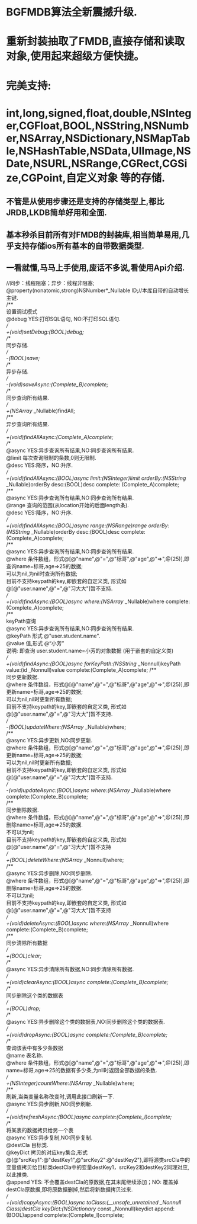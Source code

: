 # BGFMDB算法全新震撼升级.  
# 重新封装抽取了FMDB,直接存储和读取对象,使用起来超级方便快捷。       
# 完美支持:    
# int,long,signed,float,double,NSInteger,CGFloat,BOOL,NSString,NSNumber,NSArray,NSDictionary,NSMapTable,NSHashTable,NSData,UIImage,NSDate,NSURL,NSRange,CGRect,CGSize,CGPoint,自定义对象 等的存储.
## 不管是从使用步骤还是支持的存储类型上,都比JRDB,LKDB简单好用和全面.   
## 基本秒杀目前所有对FMDB的封装库,相当简单易用,几乎支持存储ios所有基本的自带数据类型.    
## 一看就懂,马马上手使用,废话不多说,看使用Api介绍.      
               
//同步：线程阻塞；异步：线程非阻塞;   
@property(nonatomic,strong)NSNumber*_Nullable ID;//本库自带的自动增长主键.  
/**   
 设置调试模式   
 @debug YES:打印SQL语句, NO:不打印SQL语句.   
 */   
+(void)setDebug:(BOOL)debug;   
/**   
 同步存储.   
 */   
-(BOOL)save;   
/**   
 异步存储.   
 */   
-(void)saveAsync:(Complete_B)complete;   
/**   
 同步查询所有结果.   
 */   
+(NSArray* _Nullable)findAll;   
/**   
 异步查询所有结果.   
 */   
+(void)findAllAsync:(Complete_A)complete;   
/**   
 @async YES:异步查询所有结果,NO:同步查询所有结果.   
 @limit 每次查询限制的条数,0则无限制.   
 @desc YES:降序，NO:升序.   
 */   
+(void)findAllAsync:(BOOL)async limit:(NSInteger)limit orderBy:(NSString* _Nullable)orderBy desc:(BOOL)desc complete:   (Complete_A)complete;   
/**   
 @async YES:异步查询所有结果,NO:同步查询所有结果.   
 @range 查询的范围(从location开始的后面length条).   
 @desc YES:降序，NO:升序.   
 */   
+(void)findAllAsync:(BOOL)async range:(NSRange)range orderBy:(NSString* _Nullable)orderBy desc:(BOOL)desc complete:(Complete_A)complete;   
/**   
 @async YES:异步查询所有结果,NO:同步查询所有结果.   
 @where 条件数组，形式@[@"name",@"=",@"标哥",@"age",@"=>",@(25)],即查询name=标哥,age=>25的数据;   
 可以为nil,为nil时查询所有数据;   
 目前不支持keypath的key,即嵌套的自定义类, 形式如@[@"user.name",@"=",@"习大大"]暂不支持.   
 */   
+(void)findAsync:(BOOL)async where:(NSArray* _Nullable)where complete:(Complete_A)complete;   
/**   
 keyPath查询   
 @async YES:异步查询所有结果,NO:同步查询所有结果.   
 @keyPath 形式 @"user.student.name".   
 @value 值,形式 @“小芳”   
 说明: 即查询 user.student.name=小芳的对象数据 (用于嵌套的自定义类)   
 */   
+(void)findAsync:(BOOL)async forKeyPath:(NSString* _Nonnull)keyPath value:(id _Nonnull)value complete:(Complete_A)complete;
/**   
 同步更新数据.   
 @where 条件数组，形式@[@"name",@"=",@"标哥",@"age",@"=>",@(25)],即更新name=标哥,age=>25的数据;   
 可以为nil,nil时更新所有数据;   
 目前不支持keypath的key,即嵌套的自定义类, 形式如@[@"user.name",@"=",@"习大大"]暂不支持.   
 */   
-(BOOL)updateWhere:(NSArray* _Nullable)where;   
/**   
 @async YES:异步更新,NO:同步更新.   
 @where 条件数组，形式@[@"name",@"=",@"标哥",@"age",@"=>",@(25)],即更新name=标哥,age=>25的数据;   
 可以为nil,nil时更新所有数据;   
 目前不支持keypath的key,即嵌套的自定义类, 形式如@[@"user.name",@"=",@"习大大"]暂不支持.   
 */   
-(void)updateAsync:(BOOL)async where:(NSArray* _Nullable)where complete:(Complete_B)complete;   
/**   
 同步删除数据.   
 @where 条件数组，形式@[@"name",@"=",@"标哥",@"age",@"=>",@(25)],即删除name=标哥,age=>25的数据.   
 不可以为nil;   
 目前不支持keypath的key,即嵌套的自定义类, 形式如@[@"user.name",@"=",@"习大大"]暂不支持   
 */   
+(BOOL)deleteWhere:(NSArray* _Nonnull)where;   
/**   
 @async YES:异步删除,NO:同步删除.   
 @where 条件数组，形式@[@"name",@"=",@"标哥",@"age",@"=>",@(25)],即删除name=标哥,age=>25的数据.   
 不可以为nil;   
 目前不支持keypath的key,即嵌套的自定义类, 形式如@[@"user.name",@"=",@"习大大"]暂不支持   
 */   
+(void)deleteAsync:(BOOL)async where:(NSArray* _Nonnull)where complete:(Complete_B)complete;   
/**   
 同步清除所有数据   
 */   
+(BOOL)clear;   
/**   
 @async YES:异步清除所有数据,NO:同步清除所有数据.   
 */   
+(void)clearAsync:(BOOL)async complete:(Complete_B)complete;   
/**   
 同步删除这个类的数据表   
 */   
+(BOOL)drop;   
/**   
 @async YES:异步删除这个类的数据表,NO:同步删除这个类的数据表.   
 */   
+(void)dropAsync:(BOOL)async complete:(Complete_B)complete;   
/**   
 查询该表中有多少条数据   
 @name 表名称.   
 @where 条件数组，形式@[@"name",@"=",@"标哥",@"age",@"=>",@(25)],即name=标哥,age=>25的数据有多少条,为nil时返回全部数据的条数.   
 */   
+(NSInteger)countWhere:(NSArray* _Nullable)where;   
/**   
 刷新,当类变量名称改变时,调用此接口刷新一下.   
 @async YES:异步刷新,NO:同步刷新.   
 */   
+(void)refreshAsync:(BOOL)async complete:(Complete_I)complete;   
/**   
 将某表的数据拷贝给另一个表   
 @async YES:异步复制,NO:同步复制.   
 @destCla 目标类.   
 @keyDict 拷贝的对应key集合,形式@{@"srcKey1":@"destKey1",@"srcKey2":@"destKey2"},即将源类srcCla中的变量值拷贝给目标类destCla中的变量destKey1，srcKey2和destKey2同理对应,以此推类.   
 @append YES: 不会覆盖destCla的原数据,在其末尾继续添加；NO: 覆盖掉destCla原数据,即将原数据删掉,然后将新数据拷贝过来.   
 */   
+(void)copyAsync:(BOOL)async toClass:(__unsafe_unretained _Nonnull Class)destCla keyDict:(NSDictionary* const _Nonnull)keydict append:(BOOL)append complete:(Complete_I)complete;   
